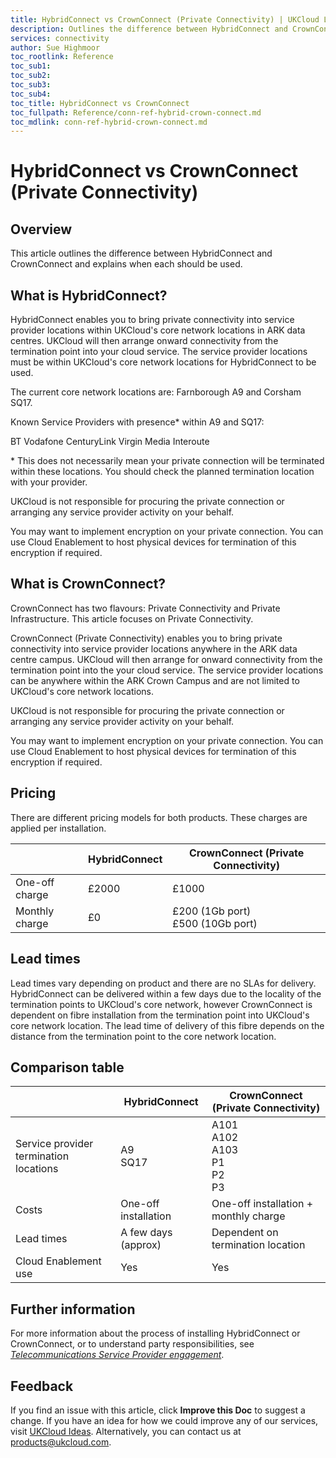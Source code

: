 ```yaml
---
title: HybridConnect vs CrownConnect (Private Connectivity) | UKCloud Ltd
description: Outlines the difference between HybridConnect and CrownConnect and explains when each should be used
services: connectivity
author: Sue Highmoor
toc_rootlink: Reference
toc_sub1: 
toc_sub2:
toc_sub3:
toc_sub4:
toc_title: HybridConnect vs CrownConnect
toc_fullpath: Reference/conn-ref-hybrid-crown-connect.md
toc_mdlink: conn-ref-hybrid-crown-connect.md
---
```


# HybridConnect vs CrownConnect (Private Connectivity)

## Overview

This article outlines the difference between HybridConnect and CrownConnect and explains when each should be used.

## What is HybridConnect?

HybridConnect enables you to bring private connectivity into service provider locations within UKCloud's core network locations in ARK data centres. UKCloud will then arrange onward connectivity from the termination point into your cloud service. The service provider locations must be within UKCloud's core network locations for HybridConnect to be used.

The current core network locations are: Farnborough A9 and Corsham SQ17.

Known Service Providers with presence* within A9 and SQ17:

BT
Vodafone
CenturyLink
Virgin Media
Interoute

\* This does not necessarily mean your private connection will be terminated within these locations. You should check the planned termination location with your provider.

UKCloud is not responsible for procuring the private connection or arranging any service provider activity on your behalf.

You may want to implement encryption on your private connection. You can use Cloud Enablement to host physical devices for termination of this encryption if required.

## What is CrownConnect?

CrownConnect has two flavours: Private Connectivity and Private Infrastructure. This article focuses on Private Connectivity.

CrownConnect (Private Connectivity) enables you to bring private connectivity into service provider locations anywhere in the ARK data centre campus. UKCloud will then arrange for onward connectivity from the termination point into the your cloud service. The service provider locations can be anywhere within the ARK Crown Campus and are not limited to UKCloud's core network locations.

UKCloud is not responsible for procuring the private connection or arranging any service provider activity on your behalf.

You may want to implement encryption on your private connection. You can use Cloud Enablement to host physical devices for termination of this encryption if required.

## Pricing

There are different pricing models for both products. These charges are applied per installation.

&nbsp; | HybridConnect | CrownConnect (Private Connectivity)
-------|---------------|------------------------------------
One-off charge | £2000 | £1000
Monthly charge | £0 | £200 (1Gb port)<br>£500 (10Gb port)

## Lead times

Lead times vary depending on product and there are no SLAs for delivery. HybridConnect can be delivered within a few days due to the locality of the termination points to UKCloud's core network, however CrownConnect is dependent on fibre installation from the termination point into UKCloud's core network location. The lead time of delivery of this fibre depends on the distance from the termination point to the core network location.

## Comparison table

&nbsp; | HybridConnect | CrownConnect (Private Connectivity)
-------|---------------|------------------------------------
Service provider termination locations | A9<br>SQ17 | A101<br>A102<br>A103<br>P1<br>P2<br>P3
Costs | One-off installation | One-off installation + monthly charge
Lead times | A few days (approx) | Dependent on termination location
Cloud Enablement use | Yes | Yes

## Further information

For more information about the process of installing HybridConnect or CrownConnect, or to understand party responsibilities, see [*Telecommunications Service Provider engagement*](conn-ref-telco-enagagement.md).

## Feedback

If you find an issue with this article, click **Improve this Doc** to suggest a change. If you have an idea for how we could improve any of our services, visit [UKCloud Ideas](https://ideas.ukcloud.com). Alternatively, you can contact us at <products@ukcloud.com>.
